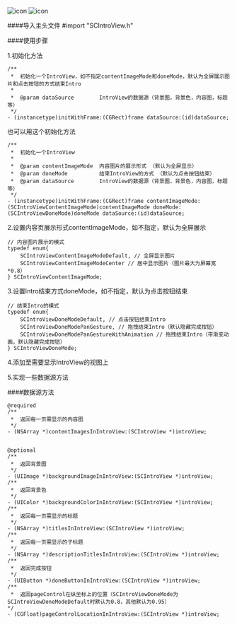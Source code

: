 ![icon](http://img03.taobaocdn.com/imgextra/i3/135480037/TB25exvcpXXXXccXpXXXXXXXXXX_!!135480037.gif)
![icon](http://img03.taobaocdn.com/imgextra/i3/135480037/TB2czukcpXXXXabXpXXXXXXXXXX_!!135480037.gif)

####导入主头文件
    #import "SCIntroView.h"
    
####使用步骤

1.初始化方法

    /**
     *  初始化一个IntroView，如不指定contentImageMode和doneMode，默认为全屏展示图片和点击按钮的方式结束Intro
     *
     *  @param dataSource        IntroView的数据源（背景图，背景色，内容图，标题等）
     */
    - (instancetype)initWithFrame:(CGRect)frame dataSource:(id)dataSource;
也可以用这个初始化方法

    /**
     *  初始化一个IntroView
     *
     *  @param contentImageMode  内容图片的展示形式 （默认为全屏显示）
     *  @param doneMode          结束IntroView的方式 （默认为点击按钮结束）
     *  @param dataSource        IntroView的数据源（背景图，背景色，内容图，标题等）
     */
    - (instancetype)initWithFrame:(CGRect)frame contentImageMode:(SCIntroViewContentImageMode)contentImageMode doneMode:(SCIntroViewDoneMode)doneMode dataSource:(id)dataSource;


2.设置内容页展示形式contentImageMode，如不指定，默认为全屏展示

    // 内容图片展示的模式
    typedef enum{
        SCIntroViewContentImageModeDefault, // 全屏显示图片
        SCIntroViewContentImageModeCenter // 居中显示图片（图片最大为屏幕宽*0.8）
    } SCIntroViewContentImageMode;
    
3.设置Intro结束方式doneMode，如不指定，默认为点击按钮结束
    
    // 结束Intro的模式
    typedef enum{
        SCIntroViewDoneModeDefault, // 点击按钮结束Intro
        SCIntroViewDoneModePanGesture, // 拖拽结束Intro（默认隐藏完成按钮）
        SCIntroViewDoneModePanGestureWithAnimation // 拖拽结束Intro（带渐变动画，默认隐藏完成按钮）
    } SCIntroViewDoneMode;
    
4.添加至需要显示IntroView的视图上

5.实现一些数据源方法

####数据源方法

    @required
    /**
     *  返回每一页需显示的内容图
     */
    - (NSArray *)contentImagesInIntroView:(SCIntroView *)introView;
    
    
    @optional
    /**
     *  返回背景图
     */
    - (UIImage *)backgroundImageInIntroView:(SCIntroView *)introView;
    /** 
     *  返回背景色 
     */
    - (UIColor *)backgroundColorInIntroView:(SCIntroView *)introView;
    /**
     *  返回每一页需显示的标题
     */
    - (NSArray *)titlesInIntroView:(SCIntroView *)introView;
    /**
     *  返回每一页需显示的子标题
     */
    - (NSArray *)descriptionTitlesInIntroView:(SCIntroView *)introView;
    /**
     *  返回完成按钮
     */
    - (UIButton *)doneButtonInIntroView:(SCIntroView *)introView;    
    /** 
     *  返回pageControl在纵坐标上的位置（SCIntroViewDoneMode为SCIntroViewDoneModeDefault时默认为0.8，其他默认为0.95） 
    */
    - (CGFloat)pageControlLocationInIntroView:(SCIntroView *)introView;
